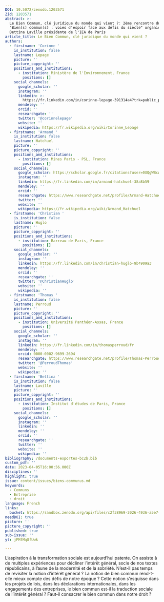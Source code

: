 ```yaml
---
DOI: 10.5072/zenodo.1203571
Zid: 1203571
abstract: >-
  Le Bien Commun, clé juridique du monde qui vient ?: 2ème rencontre du cycle
  "Bien(s) commun(s) : voies d'espoir face aux défis du siècle" organisée par
  Bettina Laville présidente de l'IEA de Paris
article_title: Le Bien Commun, clé juridique du monde qui vient ?
authors:
  - firstname: 'Corinne '
    is_institution: false
    lastname: Lepage
    picture: ''
    picture_copyright: ''
    positions_and_institutions:
      - institution: Ministère de l'Environnement, France
        positions: []
    social_channels:
      google_scholar: ''
      instagram: ''
      linkedin: >-
        https://fr.linkedin.com/in/corinne-lepage-391314a4?trk=public_post_feed-actor-name&original_referer=https%3A%2F%2Ffr.linkedin.com%2Fposts%2Fcorinne-lepage-391314a4_corinne-lepage-on-twitter-activity-7042819870895325184-H2ju
      mendeley: ''
      orcid: ''
      researchgate: ''
      twitter: '@corinnelepage'
      website: ''
      wikipedia: https://fr.wikipedia.org/wiki/Corinne_Lepage
  - firstname: 'Armand '
    is_institution: false
    lastname: Hatchuel
    picture: ''
    picture_copyright: ''
    positions_and_institutions:
      - institution: Mines Paris - PSL, France
        positions: []
    social_channels:
      google_scholar: https://scholar.google.fr/citations?user=0UQgWBcAAAAJ&hl=fr
      instagram: ''
      linkedin: https://fr.linkedin.com/in/armand-hatchuel-38a8b59
      mendeley: ''
      orcid: ''
      researchgate: https://www.researchgate.net/profile/Armand-Hatchuel
      twitter: ''
      website: ''
      wikipedia: https://fr.wikipedia.org/wiki/Armand_Hatchuel
  - firstname: 'Christian '
    is_institution: false
    lastname: Huglo
    picture: ''
    picture_copyright: ''
    positions_and_institutions:
      - institution: Barreau de Paris, France
        positions: []
    social_channels:
      google_scholar: ''
      instagram: ''
      linkedin: https://fr.linkedin.com/in/christian-huglo-9b4909a3
      mendeley: ''
      orcid: ''
      researchgate: ''
      twitter: '@ChristianHuglo'
      website: ''
      wikipedia: ''
  - firstname: 'Thomas '
    is_institution: false
    lastname: Perroud
    picture: ''
    picture_copyright: ''
    positions_and_institutions:
      - institution: Université Panthéon-Assas, France
        positions: []
    social_channels:
      google_scholar: ''
      instagram: ''
      linkedin: https://fr.linkedin.com/in/thomasperroud/fr
      mendeley: ''
      orcid: 0000-0002-9699-2694
      researchgate: https://www.researchgate.net/profile/Thomas-Perroud
      twitter: '@PerroudThomas'
      website: ''
      wikipedia: ''
  - firstname: 'Bettina '
    is_institution: false
    lastname: Laville
    picture: ''
    picture_copyright: ''
    positions_and_institutions:
      - institution: Institut d'études de Paris, France
        positions: []
    social_channels:
      google_scholar: ''
      instagram: ''
      linkedin: ''
      mendeley: ''
      orcid: ''
      researchgate: ''
      twitter: ''
      website: ''
      wikipedia: ''
bibliography: /documents-exportes-bc2b.bib
custom_pdf: ''
date: 2023-04-05T16:00:56.000Z
disciplines: ''
highlight: true
issue: content/issues/biens-communus.md
keywords:
  - Communs
  - Entreprise
  - droit
language: French
links:
  bucket: https://sandbox.zenodo.org/api/files/c2f38969-2026-4936-a5e7-c18f26cec920
needDOI: true
picture: ''
picture_copyright: ''
published: true
sub-issue: ''
yt: jPMfMqOfUwk

---
```








L’aspiration à la transformation sociale est aujourd’hui patente. On assiste à de multiples expériences pour décliner l’intérêt général, socle de nos textes républicains, à l’aune de la modernité et de la sobriété. N’est-il pas temps de revisiter la notion d’intérêt général ? La notion de bien commun rend-t-elle mieux compte des défis de notre époque ? Cette notion s’esquisse dans les projets de lois, dans les déclarations internationales, dans les engagements des entreprises, le bien commun est-il la traduction sociale de l’intérêt général ? Faut-il consacrer le bien commun dans notre droit ?

<Youtube yt="jPMfMqOfUwk" caption ="Le Bien Commun, clé juridique du monde qui vient ?"></Youtube>